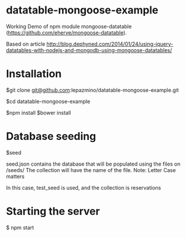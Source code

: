 datatable-mongoose-example
==========================

Working Demo of npm module mongoose-datatable (https://github.com/eherve/mongoose-datatable). 

Based on article http://blog.dephyned.com/2014/01/24/using-jquery-datatables-with-nodejs-and-mongodb-using-mongoose-datatables/

Installation
=============

$git clone git@github.com:lepazmino/datatable-mongoose-example.git

$cd datatable-mongoose-example

$npm install
$bower install

Database seeding
================

$seed


seed.json contains the database that will be populated using the files on /seeds/
The collection will have the name of the file. Note: Letter Case matters

In this case, test_seed is used, and the collection is reservations

Starting the server
=================

$ npm start


